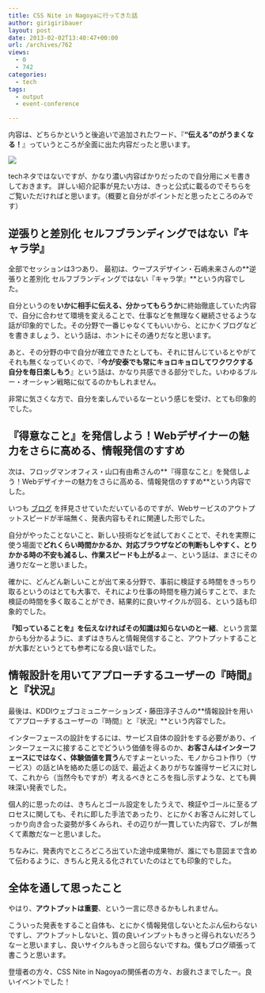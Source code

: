 ```yaml
---
title: CSS Nite in Nagoyaに行ってきた話
author: girigiribauer
layout: post
date: 2013-02-02T13:40:47+00:00
url: /archives/762
views:
  - 0
  - 742
categories:
  - tech
tags:
  - output
  - event-conference

---
```

内容は、どちらかというと後追いで追加されたワード、『**&#8220;伝える&#8221;のがうまくなる！**』っていうところが全面に出た内容だったと思います。

![][1]

techネタではないですが、かなり濃い内容ばかりだったので自分用にメモ書きしておきます。 詳しい紹介記事が見たい方は、きっと公式に載るのでそちらをご覧いただければと思います。（概要と自分がポイントだと思ったところのみです）

## 逆張りと差別化 セルフブランディングではない『キャラ学』

全部でセッションは3つあり、 最初は、ウープスデザイン・石嶋未来さんの**逆張りと差別化 セルフブランディングではない『キャラ学』**という内容でした。

自分というのを**いかに相手に伝える、分かってもらうか**に終始徹底していた内容で、自分に合わせて環境を変えることで、仕事などを無理なく継続させるような話が印象的でした。その分野で一番じゃなくてもいいから、とにかくブログなどを書きましょう、という話は、ホントにその通りだなと思います。

あと、その分野の中で自分が確立できたとしても、それに甘んじているとやがてそれも無くなっていくので、『**今が安泰でも常にキョロキョロしてワクワクする自分を毎日楽しもう**』という話は、かなり共感できる部分でした。いわゆるブルー・オーシャン戦略に似てるのかもしれません。

非常に気さくな方で、自分を楽しんでいるなーという感じを受け、とても印象的でした。

## 『得意なこと』を発信しよう！Webデザイナーの魅力をさらに高める、情報発信のすすめ

次は、フロッグマンオフィス・山口有由希さんの**『得意なこと』を発信しよう！Webデザイナーの魅力をさらに高める、情報発信のすすめ**という内容でした。

いつも [ブログ][2] を拝見させていただいているのですが、Webサービスのアウトプットスピードが半端無く、発表内容もそれに関連した形でした。

自分がやったことないこと、新しい技術などを試しておくことで、それを実際に使う場面で**どれくらい時間かかるか、対応ブラウザなどの判断もしやすく、とりかかる時の不安も減るし、作業スピードも上がる**よー、という話は、まさにその通りだなーと思いました。

確かに、どんどん新しいことが出て来る分野で、事前に検証する時間をきっちり取るというのはとても大事で、それにより仕事の時間を極力減らすことで、また検証の時間を多く取ることができ、結果的に良いサイクルが回る、という話も印象的でした。

**『知っていることを』を伝えなければその知識は知らないのと一緒**、という言葉からも分かるように、まずはきちんと情報発信すること、アウトプットすることが大事だというとても参考になる良い話でした。

## 情報設計を用いてアプローチするユーザーの『時間』と『状況』

最後は、KDDIウェブコミュニケーションズ・藤田淳子さんの**情報設計を用いてアプローチするユーザーの『時間』と『状況』**という内容でした。

インターフェースの設計をするには、サービス自体の設計をする必要があり、インターフェースに接することでどういう価値を得るのか、**お客さんはインターフェースにではなく、体験価値を買う**んですよーといった、モノからコト作り（サービス）の話とIAを絡めた感じの話で、最近よくありがちな誰得サービスに対して、これから（当然今もですが）考えるべきところを指し示すような、とても興味深い発表でした。

個人的に思ったのは、きちんとゴール設定をしたうえで、検証やゴールに至るプロセスに関しても、それに即した手法であったり、とにかくお客さんに対してしっかり向き合った姿勢が多くみられ、その辺りが一貫していた内容で、ブレが無くて素敵だなーと思いました。

ちなみに、発表内でところどころ出ていた途中成果物が、誰にでも意図まで含めて伝わるように、きちんと見える化されていたのはとても印象的でした。

## 全体を通して思ったこと

やはり、**アウトプットは重要**、という一言に尽きるかもしれません。

こういった発表をすること自体も、とにかく情報発信しないとたぶん伝わらないですし、アウトプットしないと、質の良いインプットもきっと得られないだろうなーと思いますし、良いサイクルもきっと回らないですね。僕もブログ頑張って書こうと思います。

登壇者の方々、CSS Nite in Nagoyaの関係者の方々、お疲れさまでしたー。良いイベントでした！

 [1]: /img/2013/02/cssnitenagoya01.png
 [2]: http://blog.v-colors.com/

